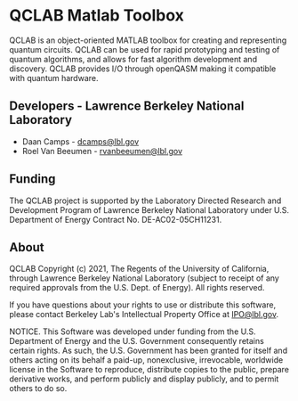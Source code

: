 # QCLAB Matlab Toolbox

QCLAB is an object-oriented MATLAB toolbox for creating and representing
quantum circuits. QCLAB can be used for rapid prototyping and testing of
quantum algorithms, and allows for fast algorithm development and discovery.
QCLAB provides I/O through openQASM making it compatible with quantum hardware.


## Developers - Lawrence Berkeley National Laboratory
- Daan Camps - dcamps@lbl.gov
- Roel Van Beeumen - rvanbeeumen@lbl.gov


## Funding
The QCLAB project is supported by the Laboratory Directed Research and
Development Program of Lawrence Berkeley National Laboratory under U.S.
Department of Energy Contract No. DE-AC02-05CH11231.


## About
QCLAB Copyright (c) 2021, The Regents of the University of California,
through Lawrence Berkeley National Laboratory (subject to receipt of
any required approvals from the U.S. Dept. of Energy). All rights reserved.

If you have questions about your rights to use or distribute this software,
please contact Berkeley Lab's Intellectual Property Office at
IPO@lbl.gov.

NOTICE.  This Software was developed under funding from the U.S. Department
of Energy and the U.S. Government consequently retains certain rights. As
such, the U.S. Government has been granted for itself and others acting on
its behalf a paid-up, nonexclusive, irrevocable, worldwide license in the
Software to reproduce, distribute copies to the public, prepare derivative
works, and perform publicly and display publicly, and to permit others to do so.
